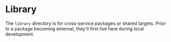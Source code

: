 # Library

The `library` directory is for cross-service packages or shared targets. Prior to a package becoming external,
they'll first live here during local development.
